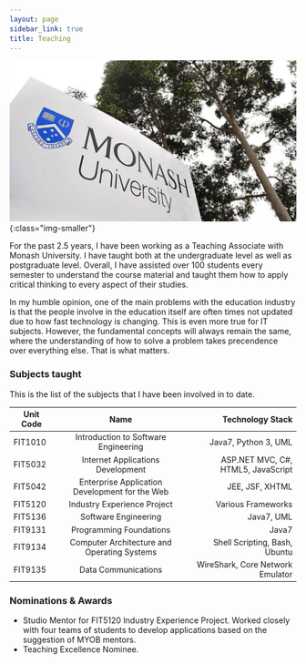 ```yaml
---
layout: page
sidebar_link: true
title: Teaching 
---
```


![Monash University](/assets/images/monash-university.jpg){:class="img-smaller"}

For the past 2.5 years, I have been working as a Teaching Associate with Monash University. I have taught both at the undergraduate level as well as postgraduate level. Overall, I have assisted over 100 students every semester to understand the course material and taught them how to apply critical thinking to every aspect of their studies.

In my humble opinion, one of the main problems with the education industry is that the people involve in the education itself are often times not updated due to how fast technology is changing. This is even more true for IT subjects. However, the fundamental concepts will always remain the same, where the understanding of how to solve a problem takes precendence over everything else. That is what matters.


### Subjects taught

This is the list of the subjects that I have been involved in to date.

| Unit Code    | Name          | Technology Stack |
| -------------|:-------------:| ----------------:|
| FIT1010      | Introduction to Software Engineering | Java7, Python 3, UML |
| FIT5032      | Internet Applications Development | ASP.NET MVC, C#, HTML5, JavaScript |
| FIT5042      | Enterprise Application Development for the Web | JEE, JSF, XHTML |
| FIT5120      | Industry Experience Project | Various Frameworks |
| FIT5136      | Software Engineering | Java7, UML |
| FIT9131      | Programming Foundations | Java7 |
| FIT9134      | Computer Architecture and Operating Systems | Shell Scripting, Bash, Ubuntu |
| FIT9135      | Data Communications | WireShark, Core Network Emulator | 


### Nominations & Awards

- Studio Mentor for FIT5120 Industry Experience Project. Worked closely with four teams of students to develop applications based on the suggestion of MYOB mentors.
- Teaching Excellence Nominee.